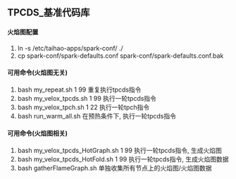 ## TPCDS_基准代码库
#### 火焰图配置
1. ln -s /etc/taihao-apps/spark-conf/ ./
2. cp spark-conf/spark-defaults.conf spark-conf/spark-defaults.conf.bak


#### 可用命令(火焰图无关)
1. bash my_repeat.sh 1 99               重复执行tpcds指令
2. bash my_velox_tpcds.sh 1 99          执行一轮tpcds指令
3. bash my_velox_tpch.sh 1 22           执行一轮tpch指令
4. bash run_warm_all.sh                 在预热条件下, 执行一轮tpcds指令

#### 可用命令(火焰图相关)
1. bash my_velox_tpcds_HotGraph.sh 1 99 执行一轮tpcds指令, 生成火焰图
2. bash my_velox_tpcds_HotFold.sh 1 99  执行一轮tpcds指令, 生成火焰图数据
3. bash gatherFlameGraph.sh             单独收集所有节点上的火焰图/火焰图数据